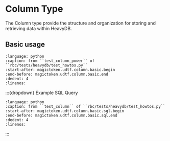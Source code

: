 # Column Type

The Column type provide the structure and organization for storing and
retrieving data within HeavyDB.

## Basic usage

```{literalinclude} ../../rbc/tests/heavydb/test_howtos.py
:language: python
:caption: from ``test_column_power`` of ``rbc/tests/heavydb/test_howtos.py``
:start-after: magictoken.udtf.column.basic.begin
:end-before: magictoken.udtf.column.basic.end
:dedent: 4
:linenos:
```

:::{dropdown} Example SQL Query

```{literalinclude} ../../rbc/tests/heavydb/test_howtos.py
:language: python
:caption: from ``test_column`` of ``rbc/tests/heavydb/test_howtos.py``
:start-after: magictoken.udtf.column.basic.sql.begin
:end-before: magictoken.udtf.column.basic.sql.end
:dedent: 4
:linenos:
```

:::
